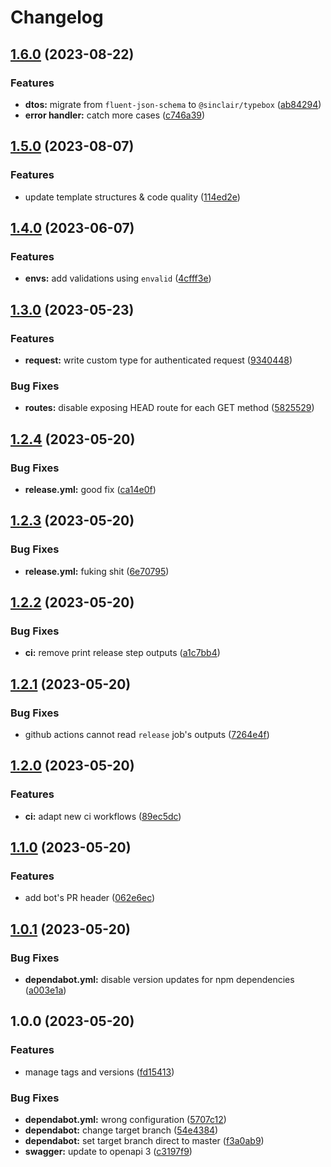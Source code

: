 # Changelog

## [1.6.0](https://github.com/phucvinh57/fastify-template/compare/v1.5.0...v1.6.0) (2023-08-22)


### Features

* **dtos:** migrate from `fluent-json-schema` to `@sinclair/typebox` ([ab84294](https://github.com/phucvinh57/fastify-template/commit/ab84294906cb022d185164e91f07e872ff881029))
* **error handler:** catch more cases ([c746a39](https://github.com/phucvinh57/fastify-template/commit/c746a398788665c0be701a7daa81c9f3c595d85e))

## [1.5.0](https://github.com/phucvinh57/fastify-template/compare/v1.4.0...v1.5.0) (2023-08-07)


### Features

* update template structures & code quality ([114ed2e](https://github.com/phucvinh57/fastify-template/commit/114ed2ec65f5006ead6758e56d0b869211d943ee))

## [1.4.0](https://github.com/phucvinh57/fastify-template/compare/v1.3.0...v1.4.0) (2023-06-07)


### Features

* **envs:** add validations using `envalid` ([4cfff3e](https://github.com/phucvinh57/fastify-template/commit/4cfff3eeb0b5e77a8d0c8ec460a3164e1a56c158))

## [1.3.0](https://github.com/phucvinh57/fastify-template/compare/v1.2.4...v1.3.0) (2023-05-23)


### Features

* **request:** write custom type for authenticated request ([9340448](https://github.com/phucvinh57/fastify-template/commit/93404484bc99fd679eec7089ce4c2cf74f946e02))


### Bug Fixes

* **routes:** disable exposing HEAD route for each GET method ([5825529](https://github.com/phucvinh57/fastify-template/commit/5825529ee30acfeb18504ea32a128098480b31b8))

## [1.2.4](https://github.com/phucvinh57/fastify-template/compare/v1.2.3...v1.2.4) (2023-05-20)


### Bug Fixes

* **release.yml:** good fix ([ca14e0f](https://github.com/phucvinh57/fastify-template/commit/ca14e0f2a8489f5c6ff70d9518862a193714da9c))

## [1.2.3](https://github.com/phucvinh57/fastify-template/compare/v1.2.2...v1.2.3) (2023-05-20)


### Bug Fixes

* **release.yml:** fuking shit ([6e70795](https://github.com/phucvinh57/fastify-template/commit/6e70795d971c66467b435441045bcb209ca312b0))

## [1.2.2](https://github.com/phucvinh57/fastify-template/compare/v1.2.1...v1.2.2) (2023-05-20)


### Bug Fixes

* **ci:** remove print release step outputs ([a1c7bb4](https://github.com/phucvinh57/fastify-template/commit/a1c7bb40424df6e5265d13f1fc5dbd7d4929fdc7))

## [1.2.1](https://github.com/phucvinh57/fastify-template/compare/v1.2.0...v1.2.1) (2023-05-20)


### Bug Fixes

* github actions cannot read `release` job's outputs ([7264e4f](https://github.com/phucvinh57/fastify-template/commit/7264e4f2b6108da4d29c257db3462ebb47d994f9))

## [1.2.0](https://github.com/phucvinh57/fastify-template/compare/v1.1.0...v1.2.0) (2023-05-20)


### Features

* **ci:** adapt new ci workflows ([89ec5dc](https://github.com/phucvinh57/fastify-template/commit/89ec5dc4ae68bf9575cff6cb62d929e499a4056d))

## [1.1.0](https://github.com/phucvinh57/fastify-template/compare/v1.0.1...v1.1.0) (2023-05-20)


### Features

* add bot's PR header ([062e6ec](https://github.com/phucvinh57/fastify-template/commit/062e6ec4894483b7557e0bfc32fe9bf10e3272c3))

## [1.0.1](https://github.com/phucvinh57/fastify-template/compare/v1.0.0...v1.0.1) (2023-05-20)


### Bug Fixes

* **dependabot.yml:** disable version updates for npm dependencies ([a003e1a](https://github.com/phucvinh57/fastify-template/commit/a003e1a6db73adfc606eda32a1cb67b63eaab817))

## 1.0.0 (2023-05-20)


### Features

* manage tags and versions ([fd15413](https://github.com/phucvinh57/fastify-template/commit/fd154137c167922ca3dc9e00ae4c2f745a782379))


### Bug Fixes

* **dependabot.yml:** wrong configuration ([5707c12](https://github.com/phucvinh57/fastify-template/commit/5707c120c9dffae829732b9b8f52cd4ae222320f))
* **dependabot:** change target branch ([54e4384](https://github.com/phucvinh57/fastify-template/commit/54e43843700446aaaf0ccd6c3607b0d2ec9eb85f))
* **dependabot:** set target branch direct to master ([f3a0ab9](https://github.com/phucvinh57/fastify-template/commit/f3a0ab9d4885882a6df0891dfce4d9d2d1b502aa))
* **swagger:** update to openapi 3 ([c3197f9](https://github.com/phucvinh57/fastify-template/commit/c3197f9e4c82b945838603154e312778c5443e8d))
